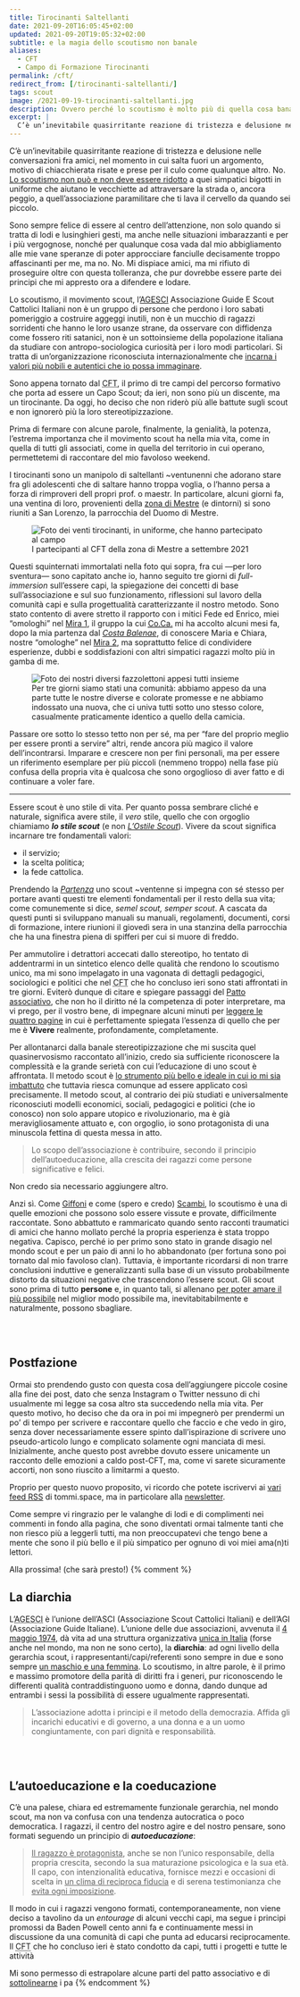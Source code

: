```yaml
---
title: Tirocinanti Saltellanti
date: 2021-09-20T16:05:45+02:00
updated: 2021-09-20T19:05:32+02:00
subtitle: e la magia dello scoutismo non banale
aliases:
  - CFT
  - Campo di Formazione Tirocinanti
permalink: /cft/
redirect_from: [/tirocinanti-saltellanti/]
tags: scout
image: /2021-09-19-tirocinanti-saltellanti.jpg
description: Ovvero perché lo scoutismo è molto più di quella cosa banale che appare essere.
excerpt: |
  C’è un’inevitabile quasirritante reazione di tristezza e delusione nelle conversazioni fra amici, nel momento in cui salta fuori un argomento, motivo di chiacchierata risate e prese per il culo come qualunque altro.<br>No.<br><u>Lo scoutismo non può e non deve essere ridotto</u> a quei simpatici bigotti in uniforme che aiutano le vecchiette ad attraversare la strada o, ancora peggio, a quell’associazione paramilitare che ti lava il cervello da quando sei piccolo.
---
```

C’è un’inevitabile quasirritante reazione di tristezza e delusione nelle conversazioni fra amici, nel momento in cui salta fuori un argomento, motivo di chiacchierata risate e prese per il culo come qualunque altro.
No.
<u>Lo scoutismo non può e non deve essere ridotto</u> a quei simpatici bigotti in uniforme che aiutano le vecchiette ad attraversare la strada o, ancora peggio, a quell’associazione paramilitare che ti lava il cervello da quando sei piccolo.

Sono sempre felice di essere al centro dell’attenzione, non solo quando si tratta di lodi e lusinghieri gesti, ma anche nelle situazioni imbarazzanti e per i più vergognose, nonché per qualunque cosa vada dal mio abbigliamento alle mie vane speranze di poter approcciare fanciulle decisamente troppo affascinanti per me, ma no.
No.
Mi dispiace amici, ma mi rifiuto di proseguire oltre con questa tolleranza, che pur dovrebbe essere parte dei principi che mi appresto ora a difendere e lodare.

Lo scoutismo, il movimento scout, l’[AGESCI](https://agesci.it 'sito web AGESCI') Associazione Guide E Scout Cattolici Italiani non è un gruppo di persone che perdono i loro sabati pomeriggio a costruire aggeggi inutili, non è un mucchio di ragazzi sorridenti che hanno le loro usanze strane, da osservare con diffidenza come fossero riti satanici, non è un sottoinsieme della popolazione italiana da studiare con antropo-sociologica curiosità per i loro modi particolari. Si tratta di un’organizzazione riconosciuta internazionalmente che <u>incarna i valori più nobili e autentici che io possa immaginare</u>.

Sono appena tornato dal <abbr title='Campo di Formazione Tirocinanti'>CFT</abbr>, il primo di tre campi del percorso formativo che porta ad essere un Capo Scout; da ieri, non sono più un discente, ma un tirocinante. Da oggi, ho deciso che non riderò più alle battute sugli scout e non ignorerò più la loro stereotipizzazione.

Prima di fermare con alcune parole, finalmente, la genialità, la potenza, l’estrema importanza che il movimento scout ha nella mia vita, come in quella di tutti gli associati, come in quella del territorio in cui operano, permettetemi di raccontare del mio favoloso weekend.

I tirocinanti sono un manipolo di saltellanti ~ventunenni che adorano stare fra gli adolescenti che di saltare hanno troppa voglia, o l’hanno persa a forza di rimproveri dell propri prof. o maestr.
In particolare, alcuni giorni fa, una ventina di loro, provenienti della [zona di Mestre](https://www.facebook.com/agescizonamestre/ 'Pagina Facebook della zona AGESCI Mestre') (e dintorni) si sono riuniti a San Lorenzo, la parrocchia del Duomo di Mestre.

<figure>
  <img src='{{ image }}' alt='Foto dei venti tirocinanti, in uniforme, che hanno partecipato al campo' class='u-photo'>
  <figcaption>I partecipanti al CFT della zona di Mestre a settembre 2021</figcaption>
</figure>

Questi squinternati immortalati nella foto qui sopra, fra cui —per loro sventura— sono capitato anche io, hanno seguito tre giorni di <i class='en'>full-immersion</i> sull’essere capi, la spiegazione dei concetti di base sull’associazione e sul suo funzionamento, riflessioni sul lavoro della comunità capi e sulla progettualità caratterizzante il nostro metodo.
Sono stato contento di avere stretto il rapporto con i mitici Fede ed Enrico, miei “omologhi” nel [Mira 1](https://www.facebook.com/AgesciGruppoMira1/ 'pagina Facebook del gruppo Mira 1'), il gruppo la cui [<abbr title='Comunità Capi'>Co.Ca.</abbr>](https://it.wikipedia.org/wiki/Comunit%C3%A0_Capi '“Comunità Capi„ su Wikipedia') mi ha accolto alcuni mesi fa, dopo la mia partenza dal [*Costa Balenae*](https://m.facebook.com/Agesci-Costabalenae-484902901713104/ 'Pagina Facebook del gruppo Costa Balenae'), di conoscere Maria e Chiara, nostre “omologhe” nel [Mira 2](https://agescimiradue.altervista.org/ 'sito web del gruppo Mira 2'), ma soprattutto felice di condividere esperienze, dubbi e soddisfazioni con altri simpatici ragazzi molto più in gamba di me.

<figure>
	<img src='/2021-09-19-promesse.jpg' alt='Foto dei nostri diversi fazzolettoni appesi tutti insieme'>
	<figcaption>Per tre giorni siamo stati una comunità: abbiamo appeso da una parte tutte le nostre diverse e colorate promesse e ne abbiamo indossato una nuova, che ci univa tutti sotto uno stesso colore, casualmente praticamente identico a quello della camicia.</figcaption>
</figure>

Passare ore sotto lo stesso tetto non per sé, ma per <q>fare del proprio meglio per essere pronti a servire</q> altri, rende ancora più magico il valore dell’incontrarsi. Imparare e crescere non per fini personali, ma per essere un riferimento esemplare per più piccoli (nemmeno troppo) nella fase più confusa della propria vita è qualcosa che sono orgoglioso di aver fatto e di continuare a voler fare.

---

Essere scout è uno stile di vita. Per quanto possa sembrare cliché e naturale, significa avere stile, il *vero* stile, quello che con orgoglio chiamiamo ***lo stile scout*** (e non [*L’Ostile Scout*](https://www.lostilescout.it/ 'L’Ostile Scout')). Vivere da scout significa incarnare tre fondamentali valori:
- il servizio;
- la scelta politica;
- la fede cattolica.

Prendendo la [*Partenza*](https://it.scoutwiki.org/Partenza '“Partenza” su ScoutWiki') uno scout ~ventenne si impegna con sé stesso per portare avanti questi tre elementi fondamentali per il resto della sua vita; come comunemente si dice, *semel scout, semper scout*. A cascata da questi punti si sviluppano manuali su manuali, regolamenti, documenti, corsi di formazione, intere riunioni il giovedì sera in una stanzina della parrocchia che ha una finestra piena di spifferi per cui si muore di freddo.

Per ammutolire i detrattori accecati dallo stereotipo, ho tentato di addentrarmi in un sintetico elenco delle qualità che rendono lo scoutismo unico, ma mi sono impelagato in una vagonata di dettagli pedagogici, sociologici e politici che nel <abbr title='Campo di Formazione Tirocinanti'>CFT</abbr> che ho concluso ieri sono stati affrontati in tre giorni. Eviterò dunque di citare e spiegare passaggi del [Patto associativo](https://it.scoutwiki.org/Patto_associativo '“Patto associativo” su ScoutWiki'), che non ho il diritto né la competenza di poter interpretare, ma vi prego, per il vostro bene, di impegnare alcuni minuti per [leggere le quattro pagine](https://www.agesci.it/?wpfb_dl=2082 'PDF del Patto associativo AGESCI') in cui è perfettamente spiegata l’essenza di quello che per me è **Vivere** realmente, profondamente, completamente.

Per allontanarci dalla banale stereotipizzazione che mi suscita quel quasinervosismo raccontato all’inizio, credo sia sufficiente riconoscere la complessità e la grande serietà con cui l’educazione di uno scout è affrontata. Il metodo scout è <u>lo strumento più bello e ideale in cui io mi sia imbattuto</u> che tuttavia riesca comunque ad essere applicato così precisamente. Il metodo scout, al contrario dei più studiati e universalmente riconosciuti modelli economici, sociali, pedagogici e politici (che io conosco) non solo appare utopico e rivoluzionario, ma è già meravigliosamente attuato e, con orgoglio, io sono protagonista di una minuscola fettina di questa messa in atto.

> Lo scopo dell’associazione è contribuire, secondo il principio dell’autoeducazione, alla crescita dei ragazzi come persone significative e felici.

Non credo sia necessario aggiungere altro.

Anzi sì. Come [Giffoni](https://giffonifilmfestival.it 'Giffoni Film Festival') e come (spero e credo) [Scambi](https://scambi.org 'Scambi Festival'), lo scoutismo è una di quelle emozioni che possono solo essere vissute e provate, difficilmente raccontate. Sono abbattuto e rammaricato quando sento racconti traumatici di amici che hanno mollato perché la propria esperienza è stata troppo negativa. Capisco, perché io per primo sono stato in grande disagio nel mondo scout e per un paio di anni lo ho abbandonato (per fortuna sono poi tornato dal mio favoloso clan). Tuttavia, è importante ricordarsi di non trarre conclusioni induttive e generalizzanti sulla base di un vissuto probabilmente distorto da situazioni negative che trascendono l’essere scout. Gli scout sono prima di tutto **persone** e, in quanto tali, si allenano <u>per poter amare il più possibile</u> nel miglior modo possibile ma, inevitabitabilmente e naturalmente, possono sbagliare.

<br>
<br>

## Postfazione

Ormai sto prendendo gusto con questa cosa dell’aggiungere piccole cosine alla fine dei post, dato che senza Instagram o Twitter nessuno di chi usualmente mi legge sa cosa altro sta succedendo nella mia vita. Per questo motivo, ho deciso che da ora in poi mi impegnerò per prendermi un po’ di tempo per scrivere e raccontare quello che faccio e che vedo in giro, senza dover necessariamente essere spinto dall’ispirazione di scrivere uno pseudo-articolo lungo e complicato solamente ogni manciata di mesi. Inizialmente, anche questo post avrebbe dovuto essere unicamente un racconto delle emozioni a caldo post-CFT, ma, come vi sarete sicuramente accorti, non sono riuscito a limitarmi a questo.

Proprio per questo nuovo proposito, vi ricordo che potete iscrivervi ai [vari feed RSS](/feed 'i miei feeds') di tommi.space, ma in particolare alla [newsletter](#0 'Go to the bottom of the page').

Come sempre vi ringrazio per le valanghe di lodi e di complimenti nei commenti in fondo alla pagina, che sono diventati ormai talmente tanti che non riesco più a leggerli tutti, ma non preoccupatevi che tengo bene a mente che sono il più bello e il più simpatico per ognuno di voi miei ama(n)ti lettori.

Alla prossima!
(che sarà presto!)
{% comment %}
<br>

## La diarchia

L’<abbr title='Associazione Guide E Scout Cattolici Italiani'>AGESCI</abbr> è l’unione dell’ASCI (Associazione Scout Cattolici Italiani) e dell’AGI (Associazione Guide Italiane). L’unione delle due associazioni, avvenuta il [4 maggio 1974](https://it.scoutwiki.org/4_maggio '4 maggio 1974 su ScoutWiki'), dà vita ad una struttura organizzativa <u>unica in Italia</u> (forse anche nel mondo, ma non ne sono certo), la **diarchia**: ad ogni livello della gerarchia scout, i rappresentanti/capi/referenti sono sempre in due e sono sempre <u>un maschio e una femmina</u>. Lo scoutismo, in altre parole, è il primo e massimo promotore della parità di diritti fra i generi, pur riconoscendo le differenti qualità contraddistinguono uomo e donna, dando dunque ad entrambi i sessi la possibilità di essere ugualmente rappresentati.

> L’associazione adotta i principi e il metodo della democrazia. Affida gli incarichi educativi e di governo, a una donna e a un uomo congiuntamente, con pari dignità e responsabilità.

<br>
<br>

## L’autoeducazione e la coeducazione

C’è una palese, chiara ed estremamente funzionale gerarchia, nel mondo scout, ma non va confusa con una tendenza autocratica o poco democratica. I ragazzi, il centro del nostro agire e del nostro pensare, sono formati seguendo un principio di ***autoeducazione***:

> <u>Il ragazzo è protagonista</u>, anche se non l’unico responsabile, della propria crescita, secondo la sua maturazione psicologica e la sua età. Il capo, con intenzionalità educativa, fornisce mezzi e occasioni di scelta in <u>un clima di reciproca fiducia</u> e di serena testimonianza che <u>evita ogni imposizione</u>.

Il modo in cui i ragazzi vengono formati, contemporaneamente, non viene deciso a tavolino da un <i lang='fr'>entourage</i> di alcuni vecchi capi, ma segue i principi promossi da Baden Powell cento anni fa e continuamente messi in discussione da una comunità di capi che punta ad educarsi reciprocamente. Il <abbr title='Campo di Formazione Tirocinanti'>CFT</abbr> che ho concluso ieri è stato condotto da capi, tutti i progetti e tutte le attività

Mi sono permesso di estrapolare alcune parti del patto associativo e di [sottolinearne](/underline 'Stop highlighting, start underlining') i pa
{% endcomment %}
